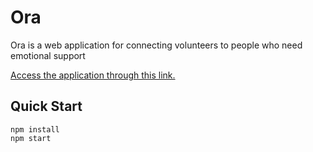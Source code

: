 # Ora

Ora is a web application for connecting volunteers to people who need emotional support

[Access the application through this link.](https://chatwithora.com "Ora")


## Quick Start
```
npm install
npm start
```
